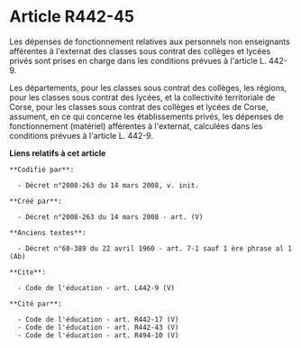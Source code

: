 # Article R442-45

Les dépenses de fonctionnement relatives aux personnels non enseignants afférentes à l'externat des classes sous contrat des
collèges et lycées privés sont prises en charge dans les conditions prévues à l'article L. 442-9. 

Les départements, pour les classes sous contrat des collèges, les régions, pour les classes sous contrat des lycées, et la
collectivité territoriale de Corse, pour les classes sous contrat des collèges et lycées de Corse, assument, en ce qui
concerne les établissements privés, les dépenses de fonctionnement (matériel) afférentes à l'externat, calculées dans les
conditions prévues à l'article L. 442-9.

**Liens relatifs à cet article**

	**Codifié par**:

	  - Décret n°2008-263 du 14 mars 2008, v. init.

	**Créé par**:

	  - Décret n°2008-263 du 14 mars 2008 - art. (V)

	**Anciens textes**:

	  - Décret n°60-389 du 22 avril 1960 - art. 7-1 sauf 1 ère phrase al 1 (Ab)

	**Cite**:

	  - Code de l'éducation - art. L442-9 (V)

	**Cité par**:

	  - Code de l'éducation - art. R442-17 (V)
	  - Code de l'éducation - art. R442-43 (V)
	  - Code de l'éducation - art. R494-10 (V)
